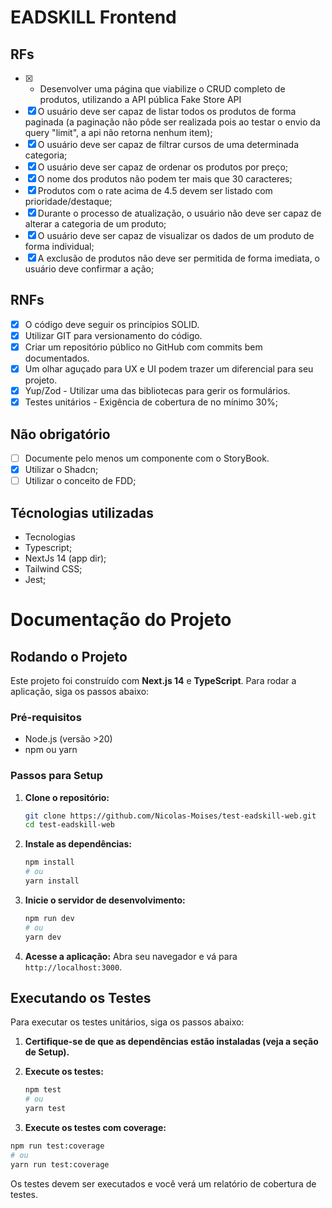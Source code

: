 # EADSKILL Frontend

## RFs

- [x] - Desenvolver uma página que viabilize o CRUD completo de produtos, utilizando a API pública Fake Store API
- [x] O usuário deve ser capaz de listar todos os produtos de forma paginada (a paginação não pôde ser realizada pois ao testar o envio da query "limit", a api não retorna nenhum item);
- [x] O usuário deve ser capaz de filtrar cursos de uma determinada categoria;
- [x] O usuário deve ser capaz de ordenar os produtos por preço;
- [x] O nome dos produtos não podem ter mais que 30 caracteres;
- [x] Produtos com o rate acima de 4.5 devem ser listado com prioridade/destaque;
- [x] Durante o processo de atualização, o usuário não deve ser capaz de alterar a categoria de um produto;
- [x] O usuário deve ser capaz de visualizar os dados de um produto de forma individual;
- [x] A exclusão de produtos não deve ser permitida de forma imediata, o usuário deve confirmar a ação;

## RNFs
- [x] O código deve seguir os princípios SOLID.
- [x] Utilizar GIT para versionamento do código.
- [x] Criar um repositório público no GitHub com commits bem documentados.
- [x] Um olhar aguçado para UX e UI podem trazer um diferencial para seu projeto.
- [x] Yup/Zod - Utilizar uma das bibliotecas para gerir os formulários.
- [x] Testes unitários - Exigência de cobertura de no mínimo 30%;

## Não obrigatório
- [ ] Documente pelo menos um componente com o StoryBook.
- [x] Utilizar o Shadcn;
- [ ] Utilizar o conceito de FDD;

## Técnologias utilizadas
* Tecnologias
* Typescript;
* NextJs 14 (app dir);
* Tailwind CSS;
* Jest;

# Documentação do Projeto

## Rodando o Projeto

Este projeto foi construído com **Next.js 14** e **TypeScript**. Para rodar a aplicação, siga os passos abaixo:

### Pré-requisitos

- Node.js (versão >20)
- npm ou yarn

### Passos para Setup

1. **Clone o repositório:**
   ```bash
   git clone https://github.com/Nicolas-Moises/test-eadskill-web.git
   cd test-eadskill-web
   ```

2. **Instale as dependências:**
   ```bash
   npm install
   # ou
   yarn install
   ```

3. **Inicie o servidor de desenvolvimento:**
   ```bash
   npm run dev
   # ou
   yarn dev
   ```

4. **Acesse a aplicação:**
   Abra seu navegador e vá para `http://localhost:3000`.

## Executando os Testes

Para executar os testes unitários, siga os passos abaixo:

1. **Certifique-se de que as dependências estão instaladas (veja a seção de Setup).**

2. **Execute os testes:**
   ```bash
   npm test
   # ou
   yarn test
   ```
3.  **Execute os testes com coverage:**
   ```bash
   npm run test:coverage
   # ou
   yarn run test:coverage
   ```

Os testes devem ser executados e você verá um relatório de cobertura de testes.